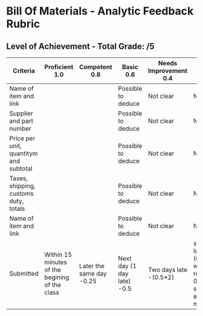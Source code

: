 # Bill Of Materials - Analytic Feedback Rubric
## Level of Achievement - Total Grade:   /5
|Criteria                                            |Proficient 1.0|Competent 0.8|Basic 0.6|Needs Improvement 0.4|NA 0.2|
|----------------------------------------------------|--------------|-------------|---------|---------------------|------|
|Name of item and link                               |              |             |Possible to deduce | Not clear | NA   |
|Supplier and part number                            |              |             |Possible to deduce | Not clear | NA   |
|Price per unit, quantitym and subtotal              |              |             |Possible to deduce | Not clear | NA   |
|Taxes, shipping, customs duty, totals               |              |             |Possible to deduce | Not clear | NA   |
|Name of item and link                               |              |             |Possible to deduce | Not clear | NA   |
|Submitted  |Within 15 minutes of the begining of the class|Later the same day -0.25|Next day (1 day late) -0.5|Two days late -(0.5*2)|x days late -(0.5*x), will recieve 0/5 if submitted a week or more late.|
